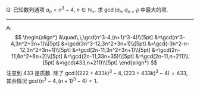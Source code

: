 Q: 已知数列通项 $a_n=n^3-4$, $n\in \mathbb N_+$. 求 $\gcd(a_n,a_{n+1})$ 中最大的项.

***

A: 
$$
\begin{align*}
&\quad\,\,\gcd(n^3-4,(n+1)^3-4)\\[5pt]
&=\gcd(n^3-4,3n^2+3n+1)\\[5pt]
&=\gcd(3n^3-12,3n^2+3n+1)\\[5pt]
&=\gcd(-3n^2-n-12,3n^2+3n+1)\\[5pt]
&=\gcd(2n-11,3n^2+3n+1)\\[5pt]
&=\gcd(2n-11,6n^2+6n+2)\\[5pt]
&=\gcd(2n-11,33n+35)\\[5pt]
&=\gcd(2n-11,n+211)\\[5pt]
&=\gcd(433,n+211)\\[5pt]
\end{align*}
$$
注意到 $433$ 是质数. 除了 $\gcd((222+433k)^3-4,(223+433k)^3-4)=433$, 其余情况 $\gcd(n^3-4,(n+1)^3-4)=1$. 

